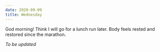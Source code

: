 ```yaml
---
date: 2020-09-09
title: Wednesday
---
```


God morning! Think I will go for a lunch run later. Body feels rested and restored since the marathon.

*To be updated*
